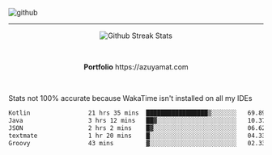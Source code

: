 ![github](https://media.discordapp.net/attachments/881363147364118528/1142610121697021952/background.png?width=1000&height=300)<br>
___
<p align="center">
  <img alt="Github Streak Stats" src="https://streak-stats.demolab.com?user=Azuyamat&theme=transparent&hide_border=true"/>
</p><br>
<p align="center">
      <strong>Portfolio</strong> https://azuyamat.com
</p><br>

Stats not 100% accurate because WakaTime isn't installed on all my IDEs
<!--START_SECTION:waka-->

```txt
Kotlin                21 hrs 35 mins  █████████████████▒░░░░░░░   69.89 %
Java                  3 hrs 12 mins   ██▓░░░░░░░░░░░░░░░░░░░░░░   10.37 %
JSON                  2 hrs 2 mins    █▓░░░░░░░░░░░░░░░░░░░░░░░   06.62 %
textmate              1 hr 20 mins    █░░░░░░░░░░░░░░░░░░░░░░░░   04.33 %
Groovy                43 mins         ▓░░░░░░░░░░░░░░░░░░░░░░░░   02.33 %
```

<!--END_SECTION:waka-->
